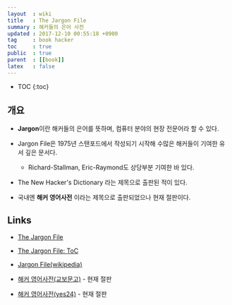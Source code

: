 ```yaml
---
layout  : wiki
title   : The Jargon File
summary : 해커들의 은어 사전
updated : 2017-12-10 00:55:18 +0900
tag     : book hacker
toc     : true
public  : true
parent  : [[book]]
latex   : false
---
```

* TOC
{:toc}

## 개요

* **Jargon**이란 해커들의 은어를 뜻하며, 컴퓨터 분야의 현장 전문어라 할 수 있다.
* Jargon File은 1975년 스탠포드에서 작성되기 시작해 수많은 해커들이 기여한 유서 깊은 문서다.
    * Richard-Stallman, Eric-Raymond도 상당부분 기여한 바 있다.

* The New Hacker's Dictionary 라는 제목으로 출판된 적이 있다.
* 국내엔 **해커 영어사전** 이라는 제목으로 출판되었으나 현재 절판이다.

## Links

* [The Jargon File](http://www.catb.org/~esr/jargon/)
* [The Jargon File: ToC](http://catb.org/jargon/html/)
* [Jargon File(wikipedia)](https://en.wikipedia.org/wiki/Jargon_File)

* [해커 영어사전(교보문고)](http://www.kyobobook.co.kr/product/detailViewKor.laf?mallGb=KOR&ejkGb=KOR&barcode=9788933604427) - 현재 절판
* [해커 영어사전(yes24)](http://www.yes24.com/24/goods/16424987) - 현재 절판

